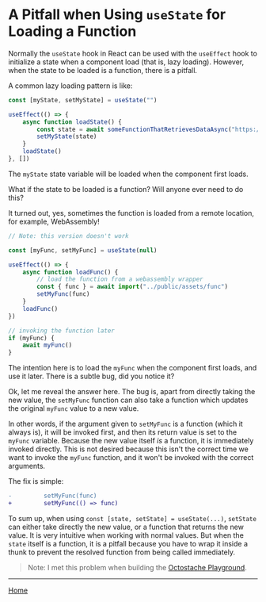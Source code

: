 # A Pitfall when Using `useState` for Loading a Function

Normally the `useState` hook in React can be used with the `useEffect` hook to initialize a state when a component load (that is, lazy loading). However, when the state to be loaded is a function, there is a pitfall.

A common lazy loading pattern is like:

```ts
const [myState, setMyState] = useState("")

useEffect(() => {
    async function loadState() {
        const state = await someFunctionThatRetrievesDataAsync("https://data")
        setMyState(state)
    }
    loadState()
}, [])
```

The `myState` state variable will be loaded when the component first loads.

What if the state to be loaded is a function? Will anyone ever need to do this?

It turned out, yes, sometimes the function is loaded from a remote location, for example, WebAssembly!

```ts
// Note: this version doesn't work

const [myFunc, setMyFunc] = useState(null)

useEffect(() => {
    async function loadFunc() {
        // load the function from a webassembly wrapper
        const { func } = await import("../public/assets/func")
        setMyFunc(func)
    }
    loadFunc()
})

// invoking the function later
if (myFunc) {
    await myFunc()
}

```

The intention here is to load the `myFunc` when the component first loads, and use it later. There is a subtle bug, did you notice it?

Ok, let me reveal the answer here. The bug is, apart from directly taking the new value, the `setMyFunc` function can also take a function which updates the original `myFunc` value to a new value. 

In other words, if the argument given to `setMyFunc` is a function (which it always is), it will be invoked first, and then its return value is set to the `myFunc` variable. Because the new value itself _is_ a function, it is immediately invoked directly. This is not desired because this isn't the correct time we want to invoke the `myFunc` function, and it won't be invoked with the correct arguments.

The fix is simple:
```diff
-         setMyFunc(func)
+         setMyFunc(() => func)
```

To sum up, when using `const [state, setState] = useState(...)`, `setState` can either take directly the new value, or a function that returns the new value. It is very intuitive when working with normal values. But when the `state` itself is a function, it is a pitfall because you have to wrap it inside a thunk to prevent the resolved function from being called immediately.


> Note: I met this problem when building the [Octostache Playground](https://github.com/y1hao/octostache-playground).

---
[Home](../../../../../README.md)